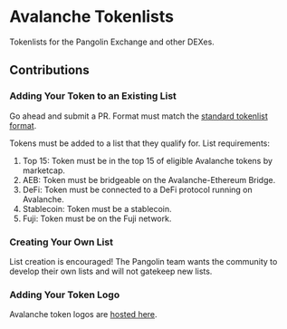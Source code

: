 # Avalanche Tokenlists

Tokenlists for the Pangolin Exchange and other DEXes.

## Contributions

### Adding Your Token to an Existing List

Go ahead and submit a PR. Format must match the [standard tokenlist format](https://github.com/Uniswap/token-lists).

Tokens must be added to a list that they qualify for. List requirements:

1. Top 15: Token must be in the top 15 of eligible Avalanche tokens by marketcap.
2. AEB: Token must be bridgeable on the Avalanche-Ethereum Bridge.
3. DeFi: Token must be connected to a DeFi protocol running on Avalanche.
4. Stablecoin: Token must be a stablecoin.
5. Fuji: Token must be on the Fuji network.

### Creating Your Own List

List creation is encouraged! The Pangolin team wants the community to develop their own lists and will not gatekeep new lists.

### Adding Your Token Logo

Avalanche token logos are [hosted here](https://github.com/ava-labs/bridge-tokens).
